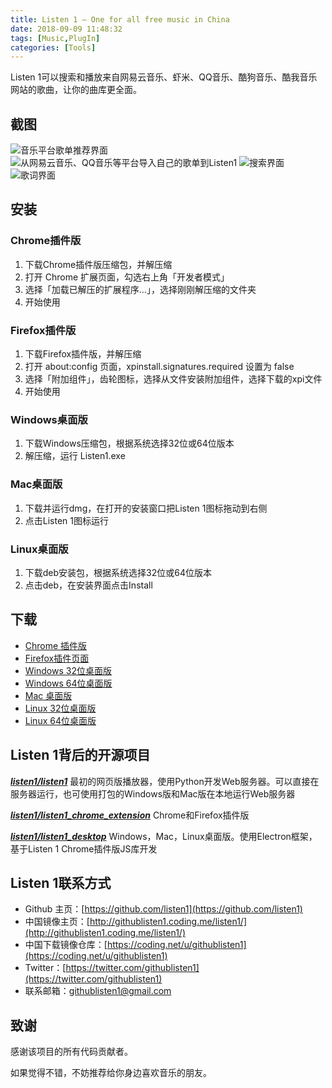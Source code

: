 ```yaml
---
title: Listen 1 – One for all free music in China
date: 2018-09-09 11:48:32
tags: [Music,PlugIn]
categories: [Tools]
---
```

Listen 1可以搜索和播放来自网易云音乐、虾米、QQ音乐、酷狗音乐、酷我音乐网站的歌曲，让你的曲库更全面。
<!--more-->
## 截图

![音乐平台歌单推荐界面](https://cdn.jsdelivr.net/gh/pdone/static@latest/img/article/listen1/1.jpg)
![从网易云音乐、QQ音乐等平台导入自己的歌单到Listen1](https://cdn.jsdelivr.net/gh/pdone/static@latest/img/article/listen1/2.jpg)
![搜索界面](https://cdn.jsdelivr.net/gh/pdone/static@latest/img/article/listen1/3.jpg)
![歌词界面](https://cdn.jsdelivr.net/gh/pdone/static@latest/img/article/listen1/4.jpg)

## 安装

### Chrome插件版
1. 下载Chrome插件版压缩包，并解压缩
2. 打开 Chrome 扩展页面，勾选右上角「开发者模式」
3. 选择「加载已解压的扩展程序…」，选择刚刚解压缩的文件夹
4. 开始使用

### Firefox插件版
1. 下载Firefox插件版，并解压缩
2. 打开 about:config 页面，xpinstall.signatures.required 设置为 false
3. 选择「附加组件」，齿轮图标，选择从文件安装附加组件，选择下载的xpi文件
4. 开始使用

### Windows桌面版
1. 下载Windows压缩包，根据系统选择32位或64位版本
2. 解压缩，运行 Listen1.exe

### Mac桌面版
1. 下载并运行dmg，在打开的安装窗口把Listen 1图标拖动到右侧
2. 点击Listen 1图标运行

### Linux桌面版
1. 下载deb安装包，根据系统选择32位或64位版本
2. 点击deb，在安装界面点击Install

## 下载
- [Chrome 插件版](https://github.com/listen1/listen1_chrome_extension/archive/v1.8.0.zip)
- [Firefox插件页面](https://addons.mozilla.org/zh-CN/firefox/addon/listen-1/)
- [Windows 32位桌面版](https://github.com/listen1/listen1_desktop/releases/download/v1.8.0/Listen1_1.8.0_win32.exe)
- [Windows 64位桌面版](https://github.com/listen1/listen1_desktop/releases/download/v1.8.0/Listen1_1.8.0_win64.exe)
- [Mac 桌面版](https://github.com/listen1/listen1_desktop/releases/download/v1.8.0/Listen1_1.8.0_mac.dmg)
- [Linux 32位桌面版](https://github.com/listen1/listen1_desktop/releases/download/v1.8.0/Listen1_1.8.0_linuxia32.tar.gz)
- [Linux 64位桌面版](https://github.com/listen1/listen1_desktop/releases/download/v1.8.0/Listen1_1.8.0_linuxx64.tar.gz)

## Listen 1背后的开源项目
[***listen1/listen1***](https://github.com/listen1/listen1)
最初的网页版播放器，使用Python开发Web服务器。可以直接在服务器运行，也可使用打包的Windows版和Mac版在本地运行Web服务器

[***listen1/listen1_chrome_extension***](https://github.com/listen1/listen1_chrome_extension)
Chrome和Firefox插件版

[***listen1/listen1_desktop***](https://github.com/listen1/listen1_desktop)
Windows，Mac，Linux桌面版。使用Electron框架，基于Listen 1 Chrome插件版JS库开发

## Listen 1联系方式
- Github 主页：[https://github.com/listen1](https://github.com/listen1)
- 中国镜像主页：[http://githublisten1.coding.me/listen1/](http://githublisten1.coding.me/listen1/)
- 中国下载镜像仓库：[https://coding.net/u/githublisten1](https://coding.net/u/githublisten1)
- Twitter：[https://twitter.com/githublisten1](https://twitter.com/githublisten1)
- 联系邮箱：[githublisten1@gmail.com](githublisten1@gmail.com)

## 致谢
感谢该项目的所有代码贡献者。

如果觉得不错，不妨推荐给你身边喜欢音乐的朋友。